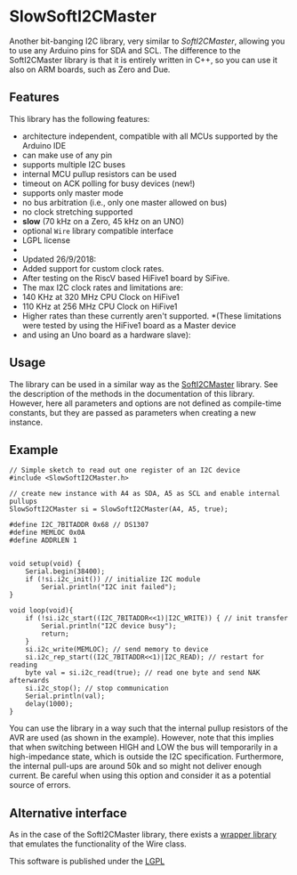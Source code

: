 # SlowSoftI2CMaster


Another bit-banging I2C library, very similar to *SoftI2CMaster*, allowing you to use any Arduino pins for SDA and SCL.  The difference to the SoftI2CMaster library is that it is entirely written in C++, so you can use it also on ARM boards, such as Zero and Due.


## Features

This library has the following features:
* architecture independent, compatible with all MCUs supported by the Arduino IDE
* can make use of any pin 
* supports multiple I2C buses
* internal MCU pullup resistors can be used 
* timeout on ACK polling for busy devices (new!)
* supports only master mode
* no bus arbitration (i.e., only one master allowed on bus)
* no clock stretching supported
* **slow** (70 kHz on a Zero, 45 kHz on an UNO)
* optional <code>Wire</code> library compatible interface
* LGPL license
* 
* Updated 26/9/2018:
* Added support for custom clock rates.
* After testing on the RiscV based HiFive1 board by SiFive.
* The max I2C clock rates and limitations are:
* 	140 KHz at 320 MHz CPU Clock on HiFive1
* 	110 KHz at 256 MHz CPU Clock on HiFive1
* Higher rates than these currently aren't supported.
*(These limitations were tested by using the HiFive1 board as a Master device
* and using an Uno board as a hardware slave):

## Usage

The library can be used in a similar way as the [SoftI2CMaster](https://github.com/felias-fogg/SoftI2CMaster) library. See the description of the methods in the documentation of this library.
However, here all parameters and options are not defined as compile-time constants, but they are passed as parameters when creating a new instance.

## Example

    // Simple sketch to read out one register of an I2C device
    #include <SlowSoftI2CMaster.h>

    // create new instance with A4 as SDA, A5 as SCL and enable internal pullups
    SlowSoftI2CMaster si = SlowSoftI2CMaster(A4, A5, true);

    #define I2C_7BITADDR 0x68 // DS1307
    #define MEMLOC 0x0A
    #define ADDRLEN 1

  
    void setup(void) {
        Serial.begin(38400);
        if (!si.i2c_init()) // initialize I2C module
            Serial.println("I2C init failed");
    }

    void loop(void){
        if (!si.i2c_start((I2C_7BITADDR<<1)|I2C_WRITE)) { // init transfer
            Serial.println("I2C device busy");
            return;
        }
        si.i2c_write(MEMLOC); // send memory to device
        si.i2c_rep_start((I2C_7BITADDR<<1)|I2C_READ); // restart for reading
        byte val = si.i2c_read(true); // read one byte and send NAK afterwards
        si.i2c_stop(); // stop communication
        Serial.println(val);
        delay(1000);
    }


You can use the library in a way such that the internal pullup resistors of the AVR are used (as shown in the example). However, note that this implies that when switching between HIGH and LOW the bus will temporarily in a high-impedance state, which is outside the I2C specification. Furthermore, the internal pull-ups are around 50k and so might not deliver enough current. Be careful when using this option and consider it as a potential source of errors.

## Alternative interface
As in the case of the SoftI2CMaster library, there exists a [wrapper library](https://github.com/felias-fogg/SlowSoftWire) that emulates the functionality of the Wire class.

This software is published under the [LGPL](http://www.gnu.org/licenses/lgpl-3.0.html)
